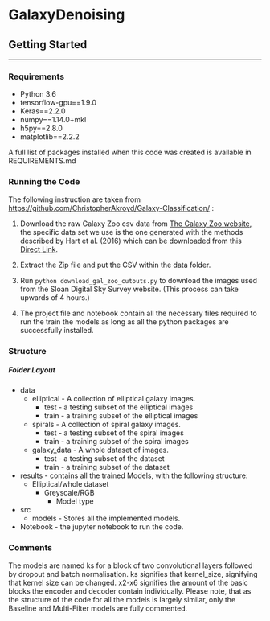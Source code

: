 # GalaxyDenoising


## Getting Started
------
### Requirements
* Python 3.6
* tensorflow-gpu==1.9.0
* Keras==2.2.0
* numpy==1.14.0+mkl
* h5py==2.8.0
* matplotlib==2.2.2

A full list of packages installed when this code was created is available in REQUIREMENTS.md

### Running the Code

The following instruction are taken from https://github.com/ChristopherAkroyd/Galaxy-Classification/ :

1. Download the raw Galaxy Zoo csv data from [The Galaxy Zoo website](https://data.galaxyzoo.org/), the specific data set we use is the one generated with the methods described by Hart et al. (2016) which can be downloaded from this [Direct Link](http://gz2hart.s3.amazonaws.com/gz2_hart16.csv.gz).
2. Extract the Zip file and put the CSV within the data folder.
3. Run `python download_gal_zoo_cutouts.py` to download the images used from the Sloan Digital Sky Survey website. (This process can take upwards of 4 hours.)

4. The project file and notebook contain all the necessary files required to run the train the models as long as all the
python packages are successfully installed.

### Structure
##### Folder Layout
* data
    * elliptical - A collection of elliptical galaxy images.
        * test - a testing subset of the elliptical images
        * train - a training subset of the elliptical images
    * spirals - A collection of spiral galaxy images.
        * test - a testing subset of the spiral images
        * train - a training subset of the spiral images
    * galaxy_data - A whole dataset of images.
        * test - a testing subset of the dataset
        * train - a training subset of the dataset
* results - contains all the trained Models, with the following structure:
    * Elliptical/whole dataset
        * Greyscale/RGB
            * Model type
* src
    * models - Stores all the implemented models.
* Notebook - the jupyter notebook to run the code.

### Comments
The models are named ks for a block of two convolutional layers followed by dropout and batch normalisation.
ks signifies that kernel_size, signifying that kernel size can be changed. x2-x6 signifies the amount of the basic blocks the
encoder and decoder contain individually. Please note, that as the structure of the code for all the models is largely similar, only
the Baseline and Multi-Filter models are fully commented.
